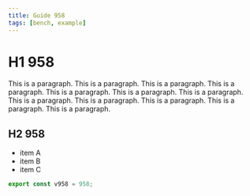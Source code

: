 ```yaml
---
title: Guide 958
tags: [bench, example]
---
```


# H1 958

This is a paragraph. This is a paragraph. This is a paragraph. This is a paragraph. This is a paragraph. This is a paragraph. This is a paragraph. This is a paragraph. This is a paragraph. This is a paragraph. This is a paragraph. This is a paragraph. 

## H2 958

- item A
- item B
- item C

```ts
export const v958 = 958;
```